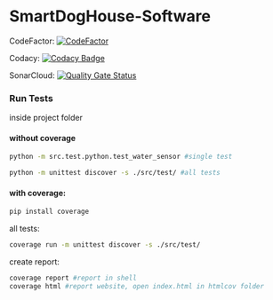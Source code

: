 # SmartDogHouse-Software

CodeFactor: [![CodeFactor](https://www.codefactor.io/repository/github/smartdoghouse/smartdoghouse-software/badge)](https://www.codefactor.io/repository/github/smartdoghouse/smartdoghouse-software)

Codacy: [![Codacy Badge](https://app.codacy.com/project/badge/Grade/2b0b479212d047058a885b6f4ee8602e)](https://www.codacy.com/gh/SmartDogHouse/SmartDogHouse-Software/dashboard?utm_source=github.com&amp;utm_medium=referral&amp;utm_content=SmartDogHouse/SmartDogHouse-Software&amp;utm_campaign=Badge_Grade)

SonarCloud: [![Quality Gate Status](https://sonarcloud.io/api/project_badges/measure?project=SmartDogHouse_SmartDogHouse-Software&metric=alert_status)](https://sonarcloud.io/dashboard?id=SmartDogHouse_SmartDogHouse-Software)

### Run Tests
inside project folder <br> 
#### without coverage
```bash
python -m src.test.python.test_water_sensor #single test
```
```bash
python -m unittest discover -s ./src/test/ #all tests
```
#### with coverage:
```bash
pip install coverage
```
all tests:
```bash
coverage run -m unittest discover -s ./src/test/
```
create report:
```bash
coverage report #report in shell
coverage html #report website, open index.html in htmlcov folder
```
